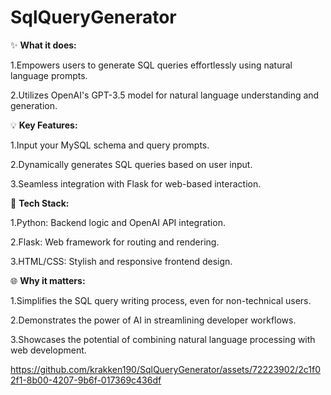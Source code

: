 # SqlQueryGenerator
✨ **What it does:**

1.Empowers users to generate SQL queries effortlessly using natural language prompts.

2.Utilizes OpenAI's GPT-3.5 model for natural language understanding and generation.

💡 **Key Features:**

1.Input your MySQL schema and query prompts.

2.Dynamically generates SQL queries based on user input.

3.Seamless integration with Flask for web-based interaction.

🔧 **Tech Stack:**

1.Python: Backend logic and OpenAI API integration.

2.Flask: Web framework for routing and rendering.

3.HTML/CSS: Stylish and responsive frontend design.

🌐 **Why it matters:**

1.Simplifies the SQL query writing process, even for non-technical users.

2.Demonstrates the power of AI in streamlining developer workflows.

3.Showcases the potential of combining natural language processing with web development.


https://github.com/krakken190/SqlQueryGenerator/assets/72223902/2c1f02f1-8b00-4207-9b6f-017369c436df


